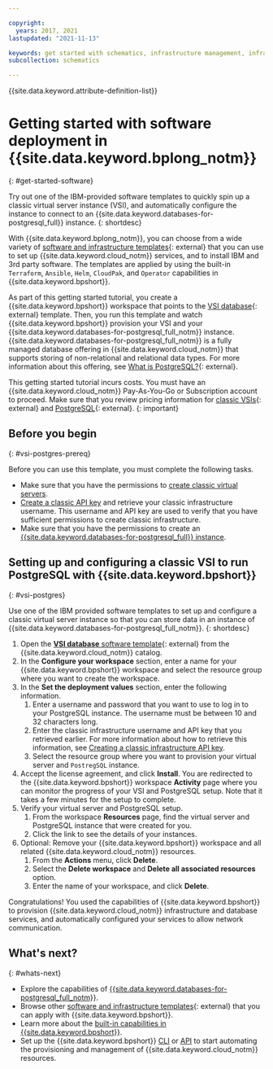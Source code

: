 ```yaml
---

copyright:
  years: 2017, 2021
lastupdated: "2021-11-13"

keywords: get started with schematics, infrastructure management, infrastructure as code, iac, schematics cloud environment, schematics infrastructure, schematics terraform, terraform provider
subcollection: schematics

---
```


{{site.data.keyword.attribute-definition-list}}

# Getting started with software deployment in {{site.data.keyword.bplong_notm}}
{: #get-started-software}

Try out one of the IBM-provided software templates to quickly spin up a classic virtual server instance (VSI), and automatically configure the instance to connect to an {{site.data.keyword.databases-for-postgresql_full}} instance. 
{: shortdesc}

With {{site.data.keyword.bplong_notm}}, you can choose from a wide variety of [software and infrastructure templates](https://cloud.ibm.com/catalog#software){: external} that you can use to set up {{site.data.keyword.cloud_notm}} services, and to install IBM and 3rd party software. The templates are applied by using the built-in `Terraform`, `Ansible`, `Helm`, `CloudPak`, and `Operator` capabilities in {{site.data.keyword.bpshort}}.

As part of this getting started tutorial, you create a {{site.data.keyword.bpshort}} workspace that points to the [VSI database](https://cloud.ibm.com/catalog/content/VSI-database#about){: external} template. Then, you run this template and watch {{site.data.keyword.bpshort}} provision your VSI and your {{site.data.keyword.databases-for-postgresql_full_notm}} instance. {{site.data.keyword.databases-for-postgresql_full_notm}} is a fully managed database offering in {{site.data.keyword.cloud_notm}} that supports storing of non-relational and relational data types. For more information about this offering, see [What is PostgreSQL?](https://www.ibm.com/cloud/learn/postgresql){: external}. 

This getting started tutorial incurs costs. You must have an {{site.data.keyword.cloud_notm}} Pay-As-You-Go or Subscription account to proceed. Make sure that you review pricing information for [classic VSIs](https://cloud.ibm.com/gen1/infrastructure/provision/vs){: external} and [PostgreSQL](https://cloud.ibm.com/databases/databases-for-postgresql/create){: external}. 
{: important}

## Before you begin
{: #vsi-postgres-prereq}

Before you can use this template, you must complete the following tasks.

- Make sure that you have the permissions to [create classic virtual servers](/docs/virtual-servers?topic=virtual-servers-managing-device-access). 
- [Create a classic API key](/docs/account?topic=account-classic_keys#create-classic-infrastructure-key) and retrieve your classic infrastructure username. This username and API key are used to verify that you have sufficient permissions to create classic infrastructure. 
- Make sure that you have the permissions to create an [{{site.data.keyword.databases-for-postgresql_full}} instance](/docs/databases-for-postgresql?topic=cloud-databases-iam). 


## Setting up and configuring a classic VSI to run PostgreSQL with {{site.data.keyword.bpshort}}
{: #vsi-postgres}

Use one of the IBM provided software templates to set up and configure a classic virtual server instance so that you can store data in an instance of {{site.data.keyword.databases-for-postgresql_full_notm}}. 
{: shortdesc}

1. Open the [**VSI database** software template](https://cloud.ibm.com/catalog/content/VSI-database){: external} from the {{site.data.keyword.cloud_notm}} catalog. 
2. In the **Configure your workspace** section, enter a name for your {{site.data.keyword.bpshort}} workspace and select the resource group where you want to create the workspace.
3. In the **Set the deployment values** section, enter the following information. 
    1. Enter a username and password that you want to use to log in to your PostgreSQL instance. The username must be between 10 and 32 characters long. 
    2. Enter the classic infrastructure username and API key that you retrieved earlier. For more information about how to retrieve this information, see [Creating a classic infrastructure API key](/docs/account?topic=account-classic_keys#create-classic-infrastructure-key). 
    3. Select the resource group where you want to provision your virtual server and `PostregSQL` instance. 
4. Accept the license agreement, and click **Install**. You are redirected to the {{site.data.keyword.bpshort}} workspace **Activity** page where you can monitor the progress of your VSI and PostgreSQL setup. Note that it takes a few minutes for the setup to complete. 
5. Verify your virtual server and PostgreSQL setup. 
    1. From the workspace **Resources** page, find the virtual server and PostgreSQL instance that were created for you. 
    2. Click the link to see the details of your instances. 
6. Optional: Remove your {{site.data.keyword.bpshort}} workspace and all related {{site.data.keyword.cloud_notm}} resources. 
    1. From the **Actions** menu, click **Delete**. 
    2. Select the **Delete workspace** and **Delete all associated resources** option.
    3. Enter the name of your workspace, and click **Delete**. 

Congratulations! You used the capabilities of {{site.data.keyword.bpshort}} to provision {{site.data.keyword.cloud_notm}} infrastructure and database services, and automatically configured your services to allow network communication. 

## What's next? 
{: #whats-next}

- Explore the capabilities of [{{site.data.keyword.databases-for-postgresql_full_notm}}](/docs/databases-for-postgresql?topic=databases-for-postgresql-getting-started).
- Browse other [software and infrastructure templates](https://cloud.ibm.com/catalog#software){: external} that you can apply with {{site.data.keyword.bpshort}}.  
- Learn more about the [built-in capabilities in {{site.data.keyword.bpshort}}](/docs/schematics?topic=schematics-about-schematics).  
- Set up the {{site.data.keyword.bpshort}} [CLI](/docs/schematics?topic=schematics-setup-cli) or [API](/docs/schematics?topic=schematics-setup-api) to start automating the provisioning and management of {{site.data.keyword.cloud_notm}} resources. 




